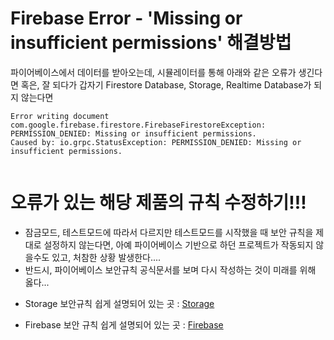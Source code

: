 # Firebase Error - 'Missing or insufficient permissions' 해결방법

파이어베이스에서 데이터를 받아오는데, 시뮬레이터를 통해 아래와 같은 오류가 생긴다면
혹은, 잘 되다가 갑자기 Firestore Database, Storage, Realtime Database가 되지 않는다면
```
Error writing document
com.google.firebase.firestore.FirebaseFirestoreException: PERMISSION_DENIED: Missing or insufficient permissions.
Caused by: io.grpc.StatusException: PERMISSION_DENIED: Missing or insufficient permissions.
                                                                                                    	
```

# 오류가 있는 해당 제품의 규칙 수정하기!!!
- 잠금모드, 테스트모드에 따라서 다르지만 테스트모드를 시작했을 때 보안 규칙을 제대로 설정하지 않는다면, 아예 파이어베이스 기반으로 하던 프로젝트가 작동되지 않을수도 있고, 처참한 상황 발생한다....
- 반드시, 파이어베이스 보안규칙 공식문서를 보며 다시 작성하는 것이 미래를 위해 옳다...

* Storage 보안규칙 쉽게 설명되어 있는 곳 : [Storage](https://m.blog.naver.com/PostView.naver?isHttpsRedirect=true&blogId=lys1900&logNo=221013967856)
 
* Firebase 보안 규칙 쉽게 설명되어 있는 곳 : [Firebase](https://fomaios.tistory.com/entry/Firebase-%EB%B3%B4%EC%95%88-%EA%B7%9C%EC%B9%99%EC%97%90-%EB%8C%80%ED%95%B4-%EC%95%8C%EC%95%84%EB%B3%B4%EC%9E%90)

